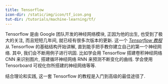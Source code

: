 ```yaml
---
title: Tensorflow
icon-dir: /static/img/icon/tf_icon.png
tut-dir: /tutorials/machine-learning/tf/
---
```

Tensorflow 是由 Google 团队开发的神经网络模块, 正因为他的出生, 也受到了极大的关注,
而且短短几年间, 就已经有很多次版本的更新. 这一个
[*Tensorflow 教程*](/tutorials/machine-learning/tf/)
从 Tensorflow 的基础结构开始讲解, 直到能手把手教你建立自己的第一个神经网络. 其中,
我们会不断用例子进行巩固. 比如学会用 Tensorflow 搭建卷积神经网络 CNN 来识别图片,
搭建循环神经网络 RNN 来预测不断变化的曲线. 学会使用 Tensorboard 可视化你所搭建的神经网络等等.

结合理论和实践, 这一套 Tensorflow 的教程是入门到高级的最佳途径了.
